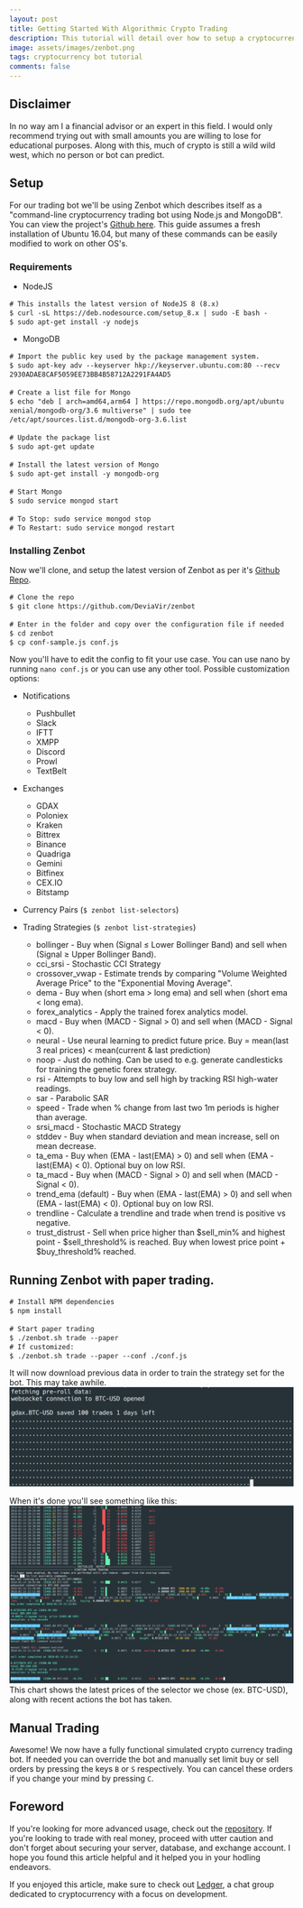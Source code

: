 ```yaml
---
layout: post
title: Getting Started With Algorithmic Crypto Trading
description: This tutorial will detail over how to setup a cryptocurrency trading bot to automatically trade coins in order to gain a profit.
image: assets/images/zenbot.png
tags: cryptocurrency bot tutorial
comments: false
---
```

## Disclaimer
In no way am I a financial advisor or an expert in this field. I would only recommend trying out with small amounts you are willing to lose for educational purposes. Along with this, much of crypto is still a wild wild west, which no person or bot can predict.

## Setup
For our trading bot we'll be using Zenbot which describes itself as a "command-line cryptocurrency trading bot using Node.js and MongoDB". You can view the project's [Github here](https://github.com/DeviaVir/zenbot).
This guide assumes a fresh installation of Ubuntu 16.04, but many of these commands can be easily modified to work on other OS's.

### Requirements
- NodeJS

```shell
# This installs the latest version of NodeJS 8 (8.x)
$ curl -sL https://deb.nodesource.com/setup_8.x | sudo -E bash -
$ sudo apt-get install -y nodejs
```
- MongoDB

```shell
# Import the public key used by the package management system.
$ sudo apt-key adv --keyserver hkp://keyserver.ubuntu.com:80 --recv 2930ADAE8CAF5059EE73BB4B58712A2291FA4AD5

# Create a list file for Mongo
$ echo "deb [ arch=amd64,arm64 ] https://repo.mongodb.org/apt/ubuntu xenial/mongodb-org/3.6 multiverse" | sudo tee /etc/apt/sources.list.d/mongodb-org-3.6.list

# Update the package list
$ sudo apt-get update

# Install the latest version of Mongo
$ sudo apt-get install -y mongodb-org

# Start Mongo
$ sudo service mongod start

# To Stop: sudo service mongod stop
# To Restart: sudo service mongod restart
```

### Installing Zenbot
Now we'll clone, and setup the latest version of Zenbot as per it's [Github Repo](https://github.com/DeviaVir/zenbot).
```shell
# Clone the repo
$ git clone https://github.com/DeviaVir/zenbot

# Enter in the folder and copy over the configuration file if needed
$ cd zenbot
$ cp conf-sample.js conf.js
```
Now you'll have to edit the config to fit your use case. You can use nano by running `nano conf.js` or you can use any other tool. Possible customization options:
- Notifications
    - Pushbullet
    - Slack
    - IFTT
    - XMPP
    - Discord
    - Prowl
    - TextBelt
- Exchanges
    - GDAX
    - Poloniex
    - Kraken
    - Bittrex
    - Binance
    - Quadriga
    - Gemini
    - Bitfinex
    - CEX.IO
    - Bitstamp
- Currency Pairs (`$ zenbot list-selectors`)

- Trading Strategies (`$ zenbot list-strategies`)
    - bollinger -
        Buy when (Signal ≤ Lower Bollinger Band) and sell when (Signal ≥ Upper Bollinger Band).
    - cci_srsi -
        Stochastic CCI Strategy
    - crossover_vwap -
        Estimate trends by comparing "Volume Weighted Average Price" to the "Exponential Moving Average".
    - dema -
        Buy when (short ema > long ema) and sell when (short ema < long ema).
    - forex_analytics -
        Apply the trained forex analytics model.
    - macd -
        Buy when (MACD - Signal > 0) and sell when (MACD - Signal < 0).
    - neural -
        Use neural learning to predict future price. Buy = mean(last 3 real prices) < mean(current & last prediction)
    - noop -
        Just do nothing. Can be used to e.g. generate candlesticks for training the genetic forex strategy.
    - rsi -
        Attempts to buy low and sell high by tracking RSI high-water readings.
    - sar -
        Parabolic SAR
    - speed -
        Trade when % change from last two 1m periods is higher than average.
    - srsi_macd -
        Stochastic MACD Strategy
    - stddev -
        Buy when standard deviation and mean increase, sell on mean decrease.
    - ta_ema -
        Buy when (EMA - last(EMA) > 0) and sell when (EMA - last(EMA) < 0). Optional buy on low RSI.
    - ta_macd -
        Buy when (MACD - Signal > 0) and sell when (MACD - Signal < 0).
    - trend_ema (default) -
        Buy when (EMA - last(EMA) > 0) and sell when (EMA - last(EMA) < 0). Optional buy on low RSI.
    - trendline -
        Calculate a trendline and trade when trend is positive vs negative.
    - trust_distrust -
        Sell when price higher than $sell_min% and highest point - $sell_threshold% is reached. Buy when lowest price point + $buy_threshold% reached.


## Running Zenbot with paper trading.
```shell 
# Install NPM dependencies
$ npm install

# Start paper trading
$ ./zenbot.sh trade --paper
# If customized:
$ ./zenbot.sh trade --paper --conf ./conf.js
```
It will now download previous data in order to train the strategy set for the bot. This may take awhile.
![Fetching Previous Data](assets/images/preroll.png)

When it's done you'll see something like this:
![Zenbot in Action](assets/images/zenbot-in-action.png)
This chart shows the latest prices of the selector we chose (ex. BTC-USD), along with recent actions the bot has taken.

## Manual Trading
Awesome! We now have a fully functional simulated crypto currency trading bot. If needed you can override the bot and manually set limit buy or sell orders by pressing the keys `B` or `S` respectively. You can cancel these orders if you change your mind by pressing `C`.

## Foreword
If you're looking for more advanced usage, check out the [repository](https://github.com/DeviaVir/zenbot). If you're looking to trade with real money, proceed with utter caution and don't forget about securing your server, database, and exchange account. I hope you found this article helpful and it helped you in your hodling endeavors.

If you enjoyed this article, make sure to check out [Ledger](https://joinledger.com), a chat group dedicated to cryptocurrency with a focus on development.
